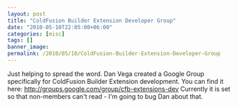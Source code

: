 ```yaml
---
layout: post
title: "ColdFusion Builder Extension Developer Group"
date: "2010-05-10T22:05:00+06:00"
categories: [misc]
tags: []
banner_image: 
permalink: /2010/05/10/ColdFusion-Builder-Extension-Developer-Group
---
```


Just helping to spread the word. Dan Vega created a Google Group specifically for ColdFusion Builder Extension development. You can find it here: <a href="http://groups.google.com/group/cfb-extensions-dev">http://groups.google.com/group/cfb-extensions-dev</a> Currently it is set so that non-members can't read - I'm going to bug Dan about that.